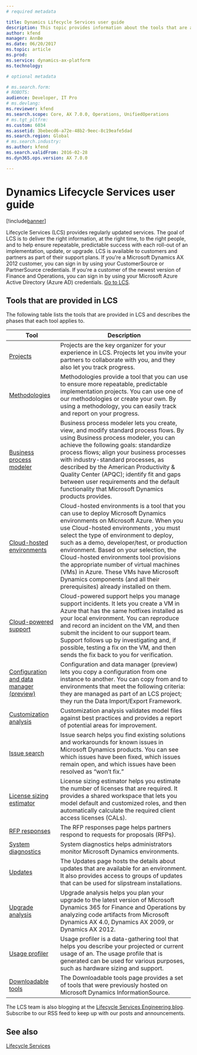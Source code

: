 ```yaml
---
# required metadata

title: Dynamics Lifecycle Services user guide
description: This topic provides information about the tools that are available in Lifecycle Services (LCS) and when to use them as you move through the phases of your work in LCS.
author: kfend
manager: AnnBe
ms.date: 06/20/2017
ms.topic: article
ms.prod: 
ms.service: dynamics-ax-platform
ms.technology: 

# optional metadata

# ms.search.form: 
# ROBOTS: 
audience: Developer, IT Pro
# ms.devlang: 
ms.reviewer: kfend
ms.search.scope: Core, AX 7.0.0, Operations, UnifiedOperations
# ms.tgt_pltfrm: 
ms.custom: 6034
ms.assetid: 3bebecd6-a72e-48b2-9eec-8c19eafe5dad
ms.search.region: Global
# ms.search.industry: 
ms.author: kfend
ms.search.validFrom: 2016-02-28
ms.dyn365.ops.version: AX 7.0.0

---
```


# Dynamics Lifecycle Services user guide

[!include[banner](../includes/banner.md)]


Lifecycle Services (LCS) provides regularly updated services. The goal of LCS is to deliver the right information, at the right time, to the right people, and to help ensure repeatable, predictable success with each roll-out of an implementation, update, or upgrade. LCS is available to customers and partners as part of their support plans. If you're a Microsoft Dynamics AX 2012 customer, you can sign in by using your CustomerSource or PartnerSource credentials. If you're a customer of the newest version of Finance and Operations, you can sign in by using your Microsoft Azure Active Directory (Azure AD) credentials. [Go to LCS](https://lcs.dynamics.com/Logon/Index).

## Tools that are provided in LCS
The following table lists the tools that are provided in LCS and describes the phases that each tool applies to.

| Tool                                     | Description                                                                                                                                                                                                                                                                                                                                                                                                                                                                                                       |
|------------------------------------------|-------------------------------------------------------------------------------------------------------------------------------------------------------------------------------------------------------------------------------------------------------------------------------------------------------------------------------------------------------------------------------------------------------------------------------------------------------------------------------------------------------------------|
| [Projects](ax-2012/projects-lcs.md)                                 | Projects are the key organizer for your experience in LCS. Projects let you invite your partners to collaborate with you, and they also let you track progress.                                                                                                                                                                                                                                                                                                                                                   |
| [Methodologies](ax-2012/methodologies-lcs.md)                            | Methodologies provide a tool that you can use to ensure more repeatable, predictable implementation projects. You can use one of our methodologies or create your own. By using a methodology, you can easily track and report on your progress.                                                                                                                                                                                                                                                                  |
| [Business process modeler](business-process-modeler-lcs.md)                 | Business process modeler lets you create, view, and modify standard process flows. By using Business process modeler, you can achieve the following goals: standardize process flows; align your business processes with industry-standard processes, as described by the American Productivity & Quality Center (APQC); identify fit and gaps between user requirements and the default functionality that Microsoft Dynamics products provides.                                                                 |
| [Cloud-hosted environments](ax-2012/cloud-hosted-environments-lcs.md)                | Cloud-hosted environments is a tool that you can use to deploy Microsoft Dynamics environments on Microsoft Azure. When you use Cloud-hosted environments , you must select the type of environment to deploy, such as a demo, developer/test, or production environment. Based on your selection, the Cloud-hosted environments tool provisions the appropriate number of virtual machines (VMs) in Azure. These VMs have Microsoft Dynamics components (and all their prerequisites) already installed on them. |
| [Cloud-powered support](cloud-powered-support-lcs.md)                    | Cloud-powered support helps you manage support incidents. It lets you create a VM in Azure that has the same hotfixes installed as your local environment. You can reproduce and record an incident on the VM, and then submit the incident to our support team. Support follows up by investigating and, if possible, testing a fix on the VM, and then sends the fix back to you for verification.                                                                                                              |
| [Configuration and data manager (preview)](configuration-manager-lcs.md) | Configuration and data manager (preview) lets you copy a configuration from one instance to another. You can copy from and to environments that meet the following criteria: they are managed as part of an LCS project; they run the Data Import/Export Framework.                                                                                                                                                                                                                                               |
| [Customization analysis](ax-2012/customization-analysis-lcs.md)                   | Customization analysis validates model files against best practices and provides a report of potential areas for improvement.                                                                                                                                                                                                                                                                                                                                                                                     |
| [Issue search](issue-search-lcs.md)                             | Issue search helps you find existing solutions and workarounds for known issues in Microsoft Dynamics products. You can see which issues have been fixed, which issues remain open, and which issues have been resolved as “won’t fix.”                                                                                                                                                                                                                                                                           |
| [License sizing estimator](ax-2012/license-sizing-estimator-lcs.md)                 | License sizing estimator helps you estimate the number of licenses that are required. It provides a shared workspace that lets you model default and customized roles, and then automatically calculate the required client access licenses (CALs).                                                                                                                                                                                                                                                               |
| [RFP responses](ax-2012/rfp-responses-lcs.md)                            | The RFP responses page helps partners respond to requests for proposals (RFPs).                                                                                                                                                                                                                                                                                                                                                                                                                                   |
| [System diagnostics](ax-2012/system-diagnostics-lcs.md)                       | System diagnostics helps administrators monitor Microsoft Dynamics environments.                                                                                                                                                                                                                                                                                                                                                                                                                                  |
| [Updates](ax-2012/update-2012-r3-lcs.md)                                  | The Updates page hosts the details about updates that are available for an environment. It also provides access to groups of updates that can be used for slipstream installations.                                                                                                                                                                                                                                                                                                                               |
| [Upgrade analysis](ax-2012/upgrade-analysis-lcs.md)                         | Upgrade analysis helps you plan your upgrade to the latest version of Microsoft Dynamics 365 for Finance and Operations by analyzing code artifacts from Microsoft Dynamics AX 4.0, Dynamics AX 2009, or Dynamics AX 2012.                                                                                                                                                                                                                                                                                                    |
| [Usage profiler](ax-2012/usage-profiler-lcs.md)                           | Usage profiler is a data-gathering tool that helps you describe your projected or current usage of an. The usage profile that is generated can be used for various purposes, such as hardware sizing and support.                                                                                                                                                                                                                                                                                                 |
| [Downloadable tools](ax-2012/lcs-downloadable-tools-formerly-informationsource.md)                       | The Downloadable tools page provides a set of tools that were previously hosted on Microsoft Dynamics InformationSource.                                                                                                                                                                                                                                                                                                                                                                                          |

The LCS team is also blogging at the [Lifecycle Services Engineering blog](http://blogs.msdn.com/b/lcs/). Subscribe to our RSS feed to keep up with our posts and announcements.

See also
--------

[Lifecycle Services](https://lcs.dynamics.com/)



